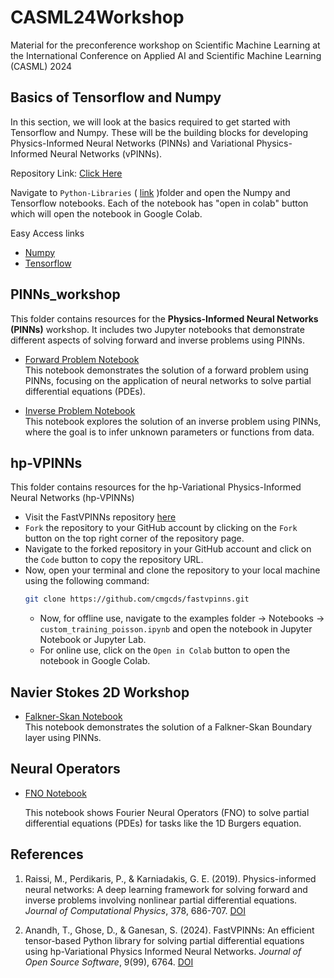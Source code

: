 # CASML24Workshop
Material for the preconference workshop on Scientific Machine Learning at the International Conference on Applied AI and Scientific Machine Learning (CASML) 2024

## Basics of Tensorflow and Numpy

In this section, we will look at the basics required to get started with Tensorflow and Numpy. These will be the building blocks for developing Physics-Informed Neural Networks (PINNs) and Variational Physics-Informed Neural Networks (vPINNs).

Repository Link: [Click Here](https://github.com/thivinanandh/Teaching-Python)

Navigate to `Python-Libraries` ( [link](https://github.com/thivinanandh/Teaching-Python/tree/main/Python-Libraries) )folder and open the Numpy and Tensorflow notebooks. Each of the notebook has "open in colab" button which will open the notebook in Google Colab. 

Easy Access links

- [Numpy](https://github.com/thivinanandh/Teaching-Python/blob/main/Python-Libraries/Numpy.ipynb)
- [Tensorflow](https://github.com/thivinanandh/Teaching-Python/blob/main/Python-Libraries/Tensorflow.ipynb)

## PINNs_workshop

This folder contains resources for the **Physics-Informed Neural Networks (PINNs)** workshop. It includes two Jupyter notebooks that demonstrate different aspects of solving forward and inverse problems using PINNs.

- [Forward Problem Notebook](https://colab.research.google.com/github/airex-lab/CASML24Workshop/blob/main/PINNs_workshop/forward_problem.ipynb)  
  This notebook demonstrates the solution of a forward problem using PINNs, focusing on the application of neural networks to solve partial differential equations (PDEs).
  
- [Inverse Problem Notebook](https://colab.research.google.com/github/airex-lab/CASML24Workshop/blob/main/PINNs_workshop/inverse_problem.ipynb)  
  This notebook explores the solution of an inverse problem using PINNs, where the goal is to infer unknown parameters or functions from data.

## hp-VPINNs

This folder contains resources for the hp-Variational Physics-Informed Neural Networks (hp-VPINNs)

- Visit the FastVPINNs repository [here](https://github.com/cmgcds/fastvpinns)
- `Fork` the repository to your GitHub account by clicking on the `Fork` button on the top right corner of the repository page.
- Navigate to the forked repository in your GitHub account and click on the `Code` button to copy the repository URL.
- Now, open your terminal and clone the repository to your local machine using the following command:
  ```bash
  git clone https://github.com/cmgcds/fastvpinns.git
  ```
  - Now, for offline use, navigate to the examples folder -> Notebooks -> `custom_training_poisson.ipynb` and open the notebook in Jupyter Notebook or Jupyter Lab.
  - For online use, click on the `Open in Colab` button to open the notebook in Google Colab.

## Navier Stokes 2D Workshop

- [Falkner-Skan Notebook](https://colab.research.google.com/github/airex-lab/CASML24Workshop/blob/main/NSE_2D_workshop/PINNs_FS.ipynb)  
  This notebook demonstrates the solution of a Falkner-Skan Boundary layer using PINNs.

## Neural Operators

- [FNO Notebook](https://colab.research.google.com/github/airex-lab/CASML24Workshop/blob/main/Neural_operators/CASML_2024_Day_2_Hands_on_Neural_Operators.ipynb)

  This notebook shows Fourier Neural Operators (FNO) to solve partial differential equations (PDEs) for tasks like the 1D Burgers equation.

## References

1. Raissi, M., Perdikaris, P., & Karniadakis, G. E. (2019). Physics-informed neural networks: A deep learning framework for solving forward and inverse problems involving nonlinear partial differential equations. *Journal of Computational Physics*, 378, 686-707. [DOI](https://www.sciencedirect.com/science/article/pii/S0021999118307125)

2. Anandh, T., Ghose, D., & Ganesan, S. (2024). FastVPINNs: An efficient tensor-based Python library for solving partial differential equations using hp-Variational Physics Informed Neural Networks. *Journal of Open Source Software*, 9(99), 6764. [DOI](https://joss.theoj.org/papers/10.21105/joss.06764.pdf)

